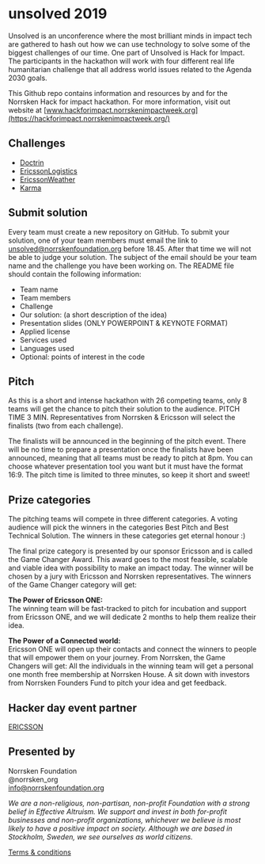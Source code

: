 # unsolved 2019 


Unsolved is an unconference where the most brilliant minds in impact tech are gathered to hash out how we can use technology to solve some of the biggest challenges of our time. One part of Unsolved is Hack for Impact. The participants in the hackathon will work with four different real life humanitarian challenge that all address world issues related to the Agenda 2030 goals. 

This Github repo contains information and resources by and for the Norrsken Hack for impact hackathon. For more information, visit out website at [www.hackforimpact.norrskenimpactweek.org](https://hackforimpact.norrskenimpactweek.org/)

## Challenges

  * [Doctrin](Challenges/Doctrin.md)
  * [EricssonLogistics](Challenges/EricssonLogistics.md)
  * [EricssonWeather](Challenges/EricssonWeather.md)
  * [Karma](Challenges/Karma.md)



## Submit solution 
Every team must create a new repository on GitHub. To submit your solution, one of your team members must email the link to unsolved@norrskenfoundation.org before 18.45. After that time we will not be able to judge your solution. The subject of the email should be your team name and the challenge you have been working on. The README file should contain the following information:

* Team name
* Team members
* Challenge
* Our solution: (a short description of the idea)
* Presentation slides (ONLY POWERPOINT & KEYNOTE FORMAT)
* Applied license
* Services used
* Languages used
* Optional: points of interest in the code

## Pitch
As this is a short and intense hackathon with 26 competing teams, only 8 teams will get the chance to pitch their solution to the audience. PITCH TIME 3 MIN. Representatives from Norrsken & Ericsson will select the finalists (two from each challenge). 

The finalists will be announced in the beginning of the pitch event. There will be no time to prepare a presentation once the finalists have been announced, meaning that all teams must be ready to pitch at 8pm. You can choose whatever presentation tool you want but it must have the format 16:9. The pitch time is limited to three minutes, so keep it short and sweet!

## Prize categories

The pitching teams will compete in three different categories. A voting audience will pick the winners in the categories Best Pitch and Best Technical Solution. The winners in these categories get eternal honour :)


The final prize category is presented by our sponsor Ericsson and is called the Game Changer Award. This award goes to the most feasible, scalable and viable idea with possibility to make an impact today. The winner will be chosen by a jury with Ericsson and Norrsken representatives.  The winners of the  Game Changer category  will get:

**The Power of Ericsson ONE:** <br>
The winning team will be fast-tracked to pitch for incubation and support from Ericsson ONE, and we will dedicate 2 months to help them realize their idea.

**The Power of a Connected world:** <br>
Ericsson ONE will open up their contacts and connect the winners to people that will empower them on your journey.
From Norrsken, the Game Changers will get:
All the individuals in the winning team will get a personal one month free membership at Norrsken House.
A sit down with investors from Norrsken Founders Fund to pitch your idea and get feedback. 

## Hacker day event partner 

[ERICSSON](https://www.ericsson.com/en)

## Presented by

Norrsken Foundation<br>
@norrsken_org<br>
info@norrskenfoundation.org<br>

*We are a non-religious, non-partisan, non-profit Foundation with a strong belief in Effective Altruism. We support and invest in both for-profit businesses and non-profit organizations, whichever we believe is most likely to have a positive impact on society. Although we are based in Stockholm, Sweden, we see ourselves as world citizens.*

[Terms & conditions](https://hackforimpact.norrskenimpactweek.org/terms-and-conditions)
